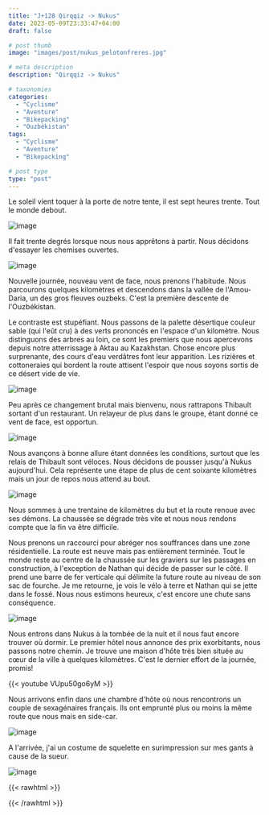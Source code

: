 ```yaml
---
title: "J+128 Qirqqiz -> Nukus"
date: 2023-05-09T23:33:47+04:00
draft: false

# post thumb
image: "images/post/nukus_pelotonfreres.jpg"

# meta description
description: "Qirqqiz -> Nukus"

# taxonomies
categories:
  - "Cyclisme" 
  - "Aventure" 
  - "Bikepacking"
  - "Ouzbékistan" 
tags:
  - "Cyclisme" 
  - "Aventure" 
  - "Bikepacking" 

# post type
type: "post"
---
```


Le soleil vient toquer à la porte de notre tente, il est sept heures trente. Tout le monde debout. 

![image](../../images/post/nukus_camp.jpg)

Il fait trente degrés lorsque nous nous apprêtons à partir. Nous décidons d'essayer les chemises ouvertes. 

![image](../../images/post/nukus_chemise.jpg)

Nouvelle journée, nouveau vent de face, nous prenons l'habitude. Nous parcourons quelques kilomètres et descendons dans la vallée de l'Amou-Daria, un des gros fleuves ouzbeks. C'est la première descente de l'Ouzbékistan. 

Le contraste est stupéfiant. Nous passons de la palette désertique couleur sable (qui l'eût cru) à des verts prononcés en l'espace d'un kilomètre. Nous distinguons des arbres au loin, ce sont les premiers que nous apercevons depuis notre atterrissage à Aktau au Kazakhstan. Chose encore plus surprenante, des cours d'eau verdâtres font leur apparition. Les rizières et cottoneraies qui bordent la route attisent l'espoir que nous soyons sortis de ce désert vide de vie. 

![image](../../images/post/nukus_vache.jpg)

Peu après ce changement brutal mais bienvenu, nous rattrapons Thibault sortant d'un restaurant. Un relayeur de plus dans le groupe, étant donné ce vent de face, est opportun. 

![image](../../images/post/nukus_pelotontibo.jpg)

Nous avançons à bonne allure étant données les conditions, surtout que les relais de Thibault sont véloces. Nous décidons de pousser jusqu'à Nukus aujourd'hui. Cela représente une étape de plus de cent soixante kilomètres mais un jour de repos nous attend au bout. 

![image](../../images/post/nukus_train.jpg)

Nous sommes à une trentaine de kilomètres du but et la route renoue avec ses démons. La chaussée se dégrade très vite et nous nous rendons compte que la fin va être difficile. 

Nous prenons un raccourci pour abréger nos souffrances dans une zone résidentielle. La route est neuve mais pas entièrement terminée. Tout le monde reste au centre de la chaussée sur les graviers sur les passages en construction, à l'exception de Nathan qui décide de passer sur le côté. Il prend une barre de fer verticale qui délimite la future route au niveau de son sac de fourche. Je me retourne, je vois le vélo à terre et Nathan qui se jette dans le fossé. Nous nous estimons heureux, c'est encore une chute sans conséquence. 

![image](../../images/post/nukus_chameaux.jpg)

Nous entrons dans Nukus à la tombée de la nuit et il nous faut encore trouver où dormir. Le premier hôtel nous annonce des prix exorbitants, nous passons notre chemin. Je trouve une maison d'hôte très bien située au cœur de la ville à quelques kilomètres. C'est le dernier effort de la journée, promis! 

{{< youtube VUpu50go6yM >}} 

Nous arrivons enfin dans une chambre d'hôte où nous rencontrons un couple de sexagénaires français. Ils ont emprunté plus ou moins la même route que nous mais en side-car. 

![image](../../images/post/nukus_sidecar.jpg)

A l'arrivée, j'ai un costume de squelette en surimpression sur mes gants à cause de la sueur. 

![image](../../images/post/nukus_gants.jpg)

{{< rawhtml >}} 
<div class="strava-embed-placeholder" data-embed-type="activity" data-embed-id="9040624930"></div><script src="https://strava-embeds.com/embed.js"></script>
{{< /rawhtml >}}
